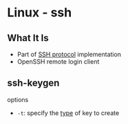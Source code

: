 # Linux - ssh

## What It Is

- Part of [SSH protocol](computer-network-ssh.md) implementation
- OpenSSH remote login client


## ssh-keygen

options

- `-t`: specify the [type](/sorted/Network/computer-network-ssh.md#key-pair) of key to create